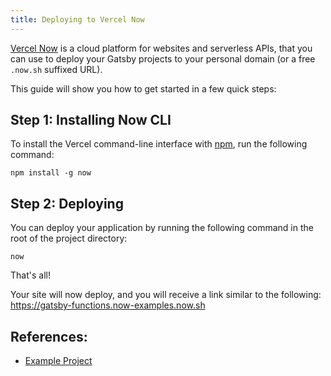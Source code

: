 ```yaml
---
title: Deploying to Vercel Now
---
```


[Vercel Now](https://vercel.com/now) is a cloud platform for websites and serverless APIs, that you can use to deploy your Gatsby projects to your personal domain (or a free `.now.sh` suffixed URL).

This guide will show you how to get started in a few quick steps:

## Step 1: Installing Now CLI

To install the Vercel command-line interface with [npm](https://www.npmjs.com/), run the following command:

```shell
npm install -g now
```

## Step 2: Deploying

You can deploy your application by running the following command in the root of the project directory:

```shell
now
```

That's all!

Your site will now deploy, and you will receive a link similar to the following: https://gatsby-functions.now-examples.now.sh

## References:

- [Example Project](https://github.com/zeit/now/tree/master/examples/gatsby)
